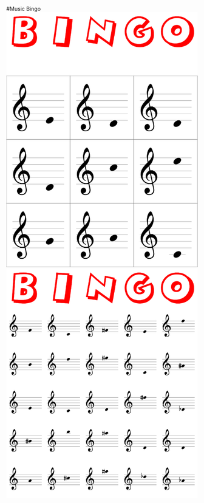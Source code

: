 #Music Bingo
<img src='https://github.com/ccosse/MusicBingo/blob/master/EasiestBingo.png'>
<img src='https://github.com/ccosse/MusicBingo/blob/master/musicbingo.png'>
